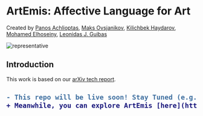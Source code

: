 # ArtEmis: Affective Language for Art
Created by <a href="https://ai.stanford.edu/~optas" target="_blank">Panos Achlioptas</a>, 
<a href="http://www.lix.polytechnique.fr/~maks" target="_blank">Maks Ovsjanikov</a>,
<a href="https://cemse.kaust.edu.sa/vcc/people/person/kilichbek-haydarov" target="_blank">Kilichbek Haydarov</a>,
<a href="http://www.mohamed-elhoseiny.com/" target="_blank">Mohamed Elhoseiny</a>, 
<a href="https://geometry.stanford.edu/member/guibas/" target="_blank">Leonidas J. Guibas</a>

![representative](https://github.com/optas/artemis/blob/master/doc/images/speaker_productions_teaser.png)


## Introduction
This work is based on our [arXiv tech report](https://arxiv.org/abs/2101.07396).<br>

<h2>

```diff
- This repo will be live soon! Stay Tuned (e.g. feel free to star it:) )! 
+ Meanwhile, you can explore ArtEmis [here](http://13.59.56.153:8501/)  
```
</h2>

